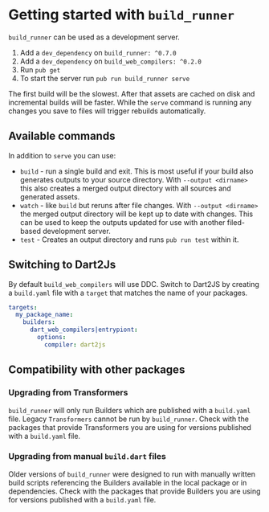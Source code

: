 # Getting started with `build_runner`

`build_runner` can be used as a development server.

1. Add a `dev_dependency` on `build_runner: ^0.7.0`
2. Add a `dev_dependency` on `build_web_compilers: ^0.2.0`
3. Run `pub get`
4. To start the server run `pub run build_runner serve`

The first build will be the slowest. After that assets are cached on disk and
incremental builds will be faster. While the `serve` command is running any
changes you save to files will trigger rebuilds automatically.

## Available commands

In addition to `serve` you can use:

- `build` - run a single build and exit. This is most useful if your build also
  generates outputs to your source directory. With `--output <dirname>` this
  also creates a merged output directory with all sources and generated assets.
- `watch` - like `build` but reruns after file changes. With
  `--output <dirname>` the merged output directory will be kept up to date with
  changes. This can be used to keep the outputs updated for use with another
  filed-based development server.
- `test` - Creates an output directory and runs `pub run test` within it.

## Switching to Dart2Js

By default `build_web_compilers` will use DDC. Switch to Dart2JS by creating a
`build.yaml` file with a `target` that matches the name of your packages.

```yaml
targets:
  my_package_name:
    builders:
      dart_web_compilers|entrypiont:
        options:
          compiler: dart2js
```

## Compatibility with other packages

### Upgrading from Transformers

`build_runner` will only run Builders which are published with a `build.yaml`
file. Legacy `Transformers` cannot be run by `build_runner`. Check with the
packages that provide Transformers you are using for versions published with a
`build.yaml` file.

### Upgrading from manual `build.dart` files

Older versions of `build_runner` were designed to run with manually written
build scripts referencing the Builders available in the local package or in
dependencies. Check with the packages that provide Builders you are using for
versions published with a `build.yaml` file.
